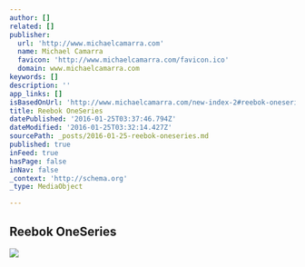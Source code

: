 ```yaml
---
author: []
related: []
publisher:
  url: 'http://www.michaelcamarra.com'
  name: Michael Camarra
  favicon: 'http://www.michaelcamarra.com/favicon.ico'
  domain: www.michaelcamarra.com
keywords: []
description: ''
app_links: []
isBasedOnUrl: 'http://www.michaelcamarra.com/new-index-2#reebok-oneseries-apparel'
title: Reebok OneSeries
datePublished: '2016-01-25T03:37:46.794Z'
dateModified: '2016-01-25T03:32:14.427Z'
sourcePath: _posts/2016-01-25-reebok-oneseries.md
published: true
inFeed: true
hasPage: false
inNav: false
_context: 'http://schema.org'
_type: MediaObject

---
```

<article style=""><h1>Reebok OneSeries</h1><p></p><img src="http://static1.squarespace.com/static/54dea7d5e4b045091b12175e/54e502d3e4b0412e88dfb219/54e502d3e4b0715f87f9fe95/1424294612401/Oneseries_print2.jpg" /></article>